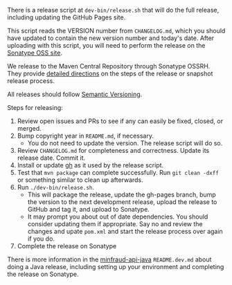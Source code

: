 There is a release script at `dev-bin/release.sh` that will do the full
release, including updating the GitHub Pages site.

This script reads the VERSION number from `CHANGELOG.md`, which you should
have updated to contain the new version number and today's date. After
uploading with this script, you will need to perform the release on the
[Sonatype OSS site](https://oss.sonatype.org/index.html).

We release to the Maven Central Repository through Sonatype OSSRH. They
provide [detailed directions](https://central.sonatype.org/pages/apache-maven.html)
on the steps of the release or snapshot release process.

All releases should follow [Semantic Versioning](https://semver.org/).

Steps for releasing:

1. Review open issues and PRs to see if any can easily be fixed, closed, or
   merged.
2. Bump copyright year in `README.md`, if necessary.
   * You do not need to update the version. The release script will do so.
3. Review `CHANGELOG.md` for completeness and correctness. Update its release
   date. Commit it.
4. Install or update [gh](https://github.com/cli/cli) as it used by the release script.
5. Test that `mvn package` can complete successfully. Run `git clean -dxff`
   or something similar to clean up afterwards.
6. Run `./dev-bin/release.sh`.
   * This will package the release, update the gh-pages branch, bump the
     version to the next development release, upload the release to GitHub
     and tag it, and upload to Sonatype.
   * It may prompt you about out of date dependencies. You should consider
     updating them if appropriate. Say no and review the changes and upate
     `pom.xml` and start the release process over again if you do.
7. Complete the release on Sonatype

There is more information in the
[minfraud-api-java](https://github.com/maxmind/minfraud-api-java/blob/main/README.dev.md)
`README.dev.md` about doing a Java release, including setting up your
environment and completing the release on Sonatype.
